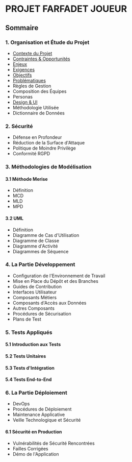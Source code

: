 # PROJET FARFADET JOUEUR

## Sommaire

### 1. Organisation et Étude du Projet
- [Contexte du Projet](doc/contexte.md)
- [Contraintes & Opportunités](doc/contraintes-opportunites.md)
- [Enjeux](doc/enjeux.md)
- [Exigences](doc/exigences.md)
- [Objectifs](doc/objectifs.md)
- [Problématiques](doc/problematiques.md)
- Règles de Gestion
- Composition des Équipes
- Personas
- [Design & UI](doc/design-ui.md)
- Méthodologie Utilisée
- Dictionnaire de Données

### 2. Sécurité
- Défense en Profondeur
- Réduction de la Surface d'Attaque
- Politique de Moindre Privilège
- Conformité RGPD

### 3. Méthodologies de Modélisation

#### 3.1 Méthode Merise
- Définition
- MCD
- MLD
- MPD

#### 3.2 UML
- Définition
- Diagramme de Cas d'Utilisation
- Diagramme de Classe
- Diagramme d'Activité
- Diagrammes de Séquence

### 4. La Partie Développement
- Configuration de l'Environnement de Travail
- Mise en Place du Dépôt et des Branches
- Guides de Contribution
- Interfaces Utilisateur
- Composants Métiers
- Composants d'Accès aux Données
- Autres Composants
- Procédures de Sécurisation
- Plans de Test

### 5. Tests Appliqués

#### 5.1 Introduction aux Tests

#### 5.2 Tests Unitaires

#### 5.3 Tests d'Intégration

#### 5.4 Tests End-to-End

### 6. La Partie Déploiement
- DevOps
- Procédures de Déploiement
- Maintenance Applicative
- Veille Technologique et Sécurité

#### 6.1 Sécurité en Production
- Vulnérabilités de Sécurité Rencontrées
- Failles Corrigées
- Démo de l'Application